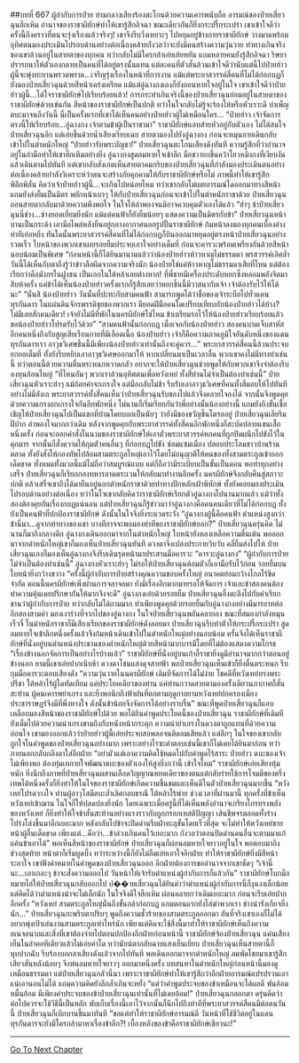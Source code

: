 ##บทที่ 667 ผู้กำกับการป๋าย
ท่ามกลางเสียงร้องตะโกนด้วยความเคารพนับถือ อารมณ์ของป๋ายเสี่ยวฉุนฮึกเหิม อำนาจของราชาผียักษ์ทำให้เขารู้สึกอิจฉา ขณะเดียวกันก็ยิ่งกระปรี้กระเปร่า เขาเข้าใจดีว่าครั้งนี้ถึงคราวที่ตนจะรุ่งเรืองแล้วจริงๆ!
เขาจึงรีบวิ่งเหยาะๆ ไปหยุดอยู่ข้างกายราชาผียักษ์ วางมาดพร้อมอุทิศตนมองประเมินไปรอบด้านอย่างต่อเนื่องคล้ายกังวลว่าจะยังมีคนสร้างความวุ่นวาย
ท่าทางเกินจริงของเขาล้วนอยู่ในสายตาของทุกคน ทว่ากลับไม่มีใครกล้าเอ่ยเย้ยหยัน แถมหลายคนยังรู้สึกอิจฉา ริษยา ปรารถนาให้ตัวเองกลายเป็นคนที่ได้อยู่ตรงนั้นแทน แต่ละคนที่ตัวสั่นล้วนเข้าใจดีว่านับแต่นี้ไปป๋ายฮ่าวผู้นี้จะพุ่งทะยานพรวดพราด...เจริญรุ่งเรืองในหน้าที่การงาน
แม้แต่พระยาสวรรค์สี่คนที่ไม่ได้ก่อกบฏก็ยังมองป๋ายเสี่ยวฉุนด้วยสีหน้าเคร่งเครียด แม้แต่อู๋ฉางกงเองก็ยังถอนหายใจอยู่ในใจ เขาเข้าใจดีว่าป๋ายฮ่าวผู้นี้...ได้ใจราชาผียักษ์ไปเรียบร้อยแล้ว!
การกระทำเกินจริงนี้ของป๋ายเสี่ยวฉุนย่อมอยู่ในสายตาของราชาผียักษ์ด้วยเช่นกัน สีหน้าของราชาผียักษ์เป็นปกติ ทว่าในใจกลับไม่รู้จะร้องไห้หรือหัวเราะดี บำเพ็ญตบะมาจนถึงวันนี้ นี่เป็นครั้งแรกที่เขาได้เห็นคนอย่างป๋ายฮ่าวผู้ไม่เหมือนใคร...
“ป๋ายฮ่าว เจ้าจัดการตรงนี้ให้เรียบร้อย...อู๋ฉางกง เจ้าตามข้าผู้เป็นราชามา” ราชาผียักษ์แอบส่ายหัวอยู่กับตัวเอง ไม่ได้สนใจป๋ายเสี่ยวฉุนอีก แต่เอ่ยขึ้นด้วยน้ำเสียงเรียบเฉย สายตามองไปยังอู๋ฉางกง ก่อนจะหมุนกายเดินกลับเข้าไปในตำหนักใหญ่
“ป๋ายฮ่าวรับพระบัญชา!” ป๋ายเสี่ยวฉุนตะโกนเสียงดังทันที ความรู้สึกที่ว่าอำนาจอยู่ในกำมือทำให้เขาฮึกเหิมอย่างยิ่ง
อู๋ฉางกงสูดลมหายใจเข้าลึก มือขวายกขึ้นคว้าโยวหมิงกงที่เงียบงันแล้วเดินตามไปทันที แต่เขากลับสังเกตเห็นสายตาคมกริบของป๋ายเสี่ยวฉุนที่กำลังมองประเมินตนอย่างต่อเนื่องคล้ายกำลังวิเคราะห์ว่าตนจะสร้างภัยคุกคามให้กับราชาผียักษ์หรือไม่ ภาพนี้ทำให้เขารู้สึกพิลึกพิลั่น คิดว่าเจ้าป๋ายฮ่าวผู้นี้...จะเกินไปหน่อยไหม
ทว่าเขากลับไม่เผยอารมณ์ใดออกมาทางสีหน้า แถมยังส่งยิ้มเป็นมิตร พยักหน้าเบาๆ ให้กับป๋ายเสี่ยวฉุนก่อนจะเข้าไปในตำหนักราชาด้วย
ป๋ายเสี่ยวฉุนถอนสายตากลับมาด้วยความพึงพอใจ ในใจให้ลำพองจนมิอาจควบคุมตัวเองได้แล้ว
“ฮ่าๆ ข้าป๋ายเสี่ยวฉุนนี่ช่าง...ช่างยอดเยี่ยมยิ่งนัก แม้แต่คนฟ้าก็ยังยิ้มน้อยๆ แสดงความเป็นมิตรกับข้า” ป๋ายเสี่ยวฉุนหน้าบานเป็นกระด้ง เอามือไพล่หลังยืนอยู่กลางอากาศนอกรูปปั้นราชาผียักษ์ ก้มหน้าลงมองทุกคนเบื้องล่างท่าทีเย่อหยิ่ง
ทันใดนั้นพระยาสวรรค์สี่คนที่ไม่ได้ก่อกบฏก็บินออกมาหยุดอยู่ตรงหน้าป๋ายเสี่ยวฉุนอย่างรวดเร็ว ใบหน้าของพวกเขาเผยรอยยิ้มประจบเอาใจอย่างเต็มที่ ก่อนจะคารวะพร้อมเพรียงกันด้วยสีหน้านอบน้อมเป็นพิเศษ
“ก่อนหน้านี้ก็ได้ยินมานานแล้วว่าน้องป๋ายฮ่าวห้าวหาญไม่ธรรมดา พรสวรรค์เลิศล้ำ วันนี้ได้เห็นกับตาถึงรู้ว่าข่าวลือผิดจากความจริงนัก น้องป๋ายใช่แค่ห้าวหาญไม่ธรรมดาเสียที่ไหน แต่ต้องเรียกว่าคือมังกรในฝูงชน เป็นเอกในใต้หล้าเลยต่างหาก! ที่พี่ชายมีเครื่องประดับหยกซึ่งหลอมพลังจิตมาสิบห้าครั้ง แค่ข้าได้เห็นน้องป๋ายฮ่าวครั้งแรกก็รู้สึกเลยว่าหยกชิ้นนี้มีวาสนากับเจ้า เจ้าต้องรับไว้ให้ได้นะ”
“นั่นสิ น้องป๋ายฮ่าว วันนั้นที่ปะทะกับสามคนฟ้า สามารถพูดได้ว่าชื่อของเจ้าระบือไปทั่วแดนทุรกันดาร ในแผ่นดินจักรพรรดิขุยของพวกเรา มียอดฝีมือคนใดเปรียบเทียบกับน้องป๋ายฮ่าวได้บ้าง? ไม่มีเลยสักคนเดียว! เจ้ายังไม่มีที่พักในนครผียักษ์ใช่ไหม ข้าเตรียมรอไว้ให้น้องป๋ายฮ่าวเรียบร้อยแล้ว ขอน้องป๋ายฮ่าวโปรดรับไว้ด้วย”
“สามคนฟ้านั้นก่อกบฏ เมื่อเจอกับน้องป๋ายฮ่าว สองคนบาดเจ็บสาหัส อีกคนหนึ่งถึงกับสูญเสียเรือนกายที่มีเลือดเนื้อ น้องป๋ายฮ่าว เจ้าก็คือความภาคภูมิใจอันดับหนึ่งของแดนทุรกันดารเรา อาวุธวิเศษชิ้นนี้มีเพียงน้องป๋ายฮ่าวเท่านั้นถึงจะคู่ควร...” พระยาสวรรค์สี่คนนี้ล้วนประจบยกยอเต็มที่ ทั้งยังรีบหยิบเอาอาวุธวิเศษออกมาให้ หากเปลี่ยนมาเป็นเวลาอื่น พวกเขาคงไม่มีทางทำเช่นนี้ ทว่าตอนนี้ด้วยความตื่นตระหนกหวาดกลัว อยากจะให้ป๋ายเสี่ยวฉุนช่วยพูดให้กับพวกเขาจึงจำต้องรีบลงทุนก้อนใหญ่
“ที่ไหนกันๆ พวกเราล้วนอุทิศตนเพื่อหวังเหย่ ทั้งสี่ท่านไม่จำเป็นต้องทำเช่นนี้” ป๋ายเสี่ยวฉุนหัวเราะฮ่าๆ แม้ถ้อยคำจะเกรงใจ แต่มือกลับไม่ช้า รีบรับเอาอาวุธวิเศษที่คนทั้งสี่มอบให้ไปทันทีอย่างไม่มีลังเล
พระยาสวรรค์ทั้งสี่คนเห็นว่าป๋ายเสี่ยวฉุนรับของไปแล้วจึงคลายใจลงได้ จากนั้นจึงพูดคุยด้วยความเกรงอกเกรงใจกันอีกพักหนึ่ง ไม่นานก็เริ่มเรียกกันว่าพี่อย่างนั้นน้องอย่างนี้ แถมยังถึงขั้นเชื้อเชิญให้ป๋ายเสี่ยวฉุนไปเป็นแขกที่บ้านโดยบอกเป็นนัยๆ ว่ายังมีของขวัญชิ้นโตรออยู่
ป๋ายเสี่ยวฉุนเลียริมฝีปาก ลำพองใจมากกว่าเดิม หลังจากพูดคุยกับพระยาสวรรค์ทั้งสี่คนอีกพักหนึ่งก็สะบัดปลายแขนเสื้อหนึ่งครั้ง ก่อนจะออกคำสั่งในนามของราชาผียักษ์ให้เอาตัวพระยาสวรรค์หกคนที่ถูกปิดผนึกไปขังไว้ในคุกมาร
จากนั้นก็สั่งความให้กุมตัวคนอื่นๆ ที่ก่อกบฏไปขัง ซ่อมแซมเมือง ปลอบประโลมชาวบ้านร้านตลาด ทั้งยังสั่งให้กองทัพไปล้อมสามตระกูลใหญ่เอาไว้โดยไม่อนุญาติให้คนของทั้งสามตระกูลเข้าออกเด็ดขาด
ทั้งหมดทั้งมวลนี้แม้ไม่ถือว่าสมบูรณ์แบบ แต่ก็ถือว่ามีระเบียบเป็นขั้นเป็นตอน พอทำทุกอย่างเสร็จ ป๋ายเสี่ยวฉุนก็เรียกกองทหารลาดตระเวนให้กลับมาทำงานอีกครั้ง นครผียักษ์จึงกลับคืนสู่สภาวะปกติ แล้วเสร็จเขาถึงได้มายืนอยู่นอกตำหนักราชาด้วยท่าทางปักหลักเฝ้าพิทักษ์ ทั้งยังคอยมองประเมินไปรอบด้านอย่างต่อเนื่อง ทว่าในใจเขากลับคิดว่าราชาผียักษ์เรียกตัวอู๋ฉางกงไปนานมากแล้ว แม้ว่าทั้งสองต้องคุยกันเรื่องกบฏแน่นอน แต่ป๋ายเสี่ยวฉุนก็รู้ข่าวมาว่าอู๋ฉางกงคือคนคนเดียวที่ไม่ได้ก่อกบฏ ทั้งยังเป็นคนฟ้าที่ปกป้องราชาผียักษ์ ดังนั้นในใจจึงยิ่งระแวดระวัง
“อู๋ฉางกงผู้นี้คือคนฟ้า ตำแหน่งสูงกว่าข้านี่นา...ดูจากท่าทางของเขา บางทีอาจจะพอมองท่าทีของราชาผียักษ์ออก?”
ป๋ายเสี่ยวฉุนครุ่นคิด ไม่นานก็มาถึงกลางดึก อู๋ฉางกงเดินออกมาจากในตำหนักใหญ่ ใบหน้ายังหลงเหลือความตื่นเต้น พอออกมาจากตำหนักใหญ่เขาก็มองเห็นป๋ายเสี่ยวฉุนทันที ดวงตาจึงเปล่งประกายวิบวับ คลี่ยิ้มส่งไปให้ ป๋ายเสี่ยวฉุนเองก็มองเห็นอู๋ฉางกงจึงรีบเดินรุดหน้ามาประสานมือคารวะ
“คารวะอู๋ฉางกง”
“ผู้กำกับการป๋ายไม่จำเป็นต้องทำเช่นนี้” อู๋ฉางกงหัวเราะฮ่าๆ ไม่รอให้ป๋ายเสี่ยวฉุนค้อมตัวก็เอามือรับไว้ก่อน รอยยิ้มบนใบหน้ายิ่งกว้างขวาง
“ครั้งนี้ผู้กำกับการป๋ายสร้างคุณความชอบครั้งใหญ่ อนาคตย่อมกว้างไกลไร้ขีดจำกัด ตอนนี้นครผียักษ์เพิ่งผ่านการจลาจลมา ยังมีเรื่องอีกมากมายรอให้จัดการ เจ้าและข้าสองคนต้องทำความคุ้นเคยปรึกษากันให้มากจึงจะดี” อู๋ฉางกงเอ่ยด้วยรอยยิ้ม
ป๋ายเสี่ยวฉุนอึ้งตะลึงไปกับคำเรียกขานว่าผู้กำกับการป๋าย ทว่ากลับไม่ได้ถามมาก ทำเพียงพูดคุยด้วยรอยยิ้มกับอู๋ฉางกงอย่างมีมารยาทต่ออีกสองสามคำ มองเงาร่างที่จากไปของอู๋ฉางกง ในใจป๋ายเสี่ยวฉุนพลันคลายลง ขณะที่สมองกำลังหมุนเร็วจี๋ ในตำหนักราชาก็มีเสียงเรียกของราชาผียักษ์ดังลอยมา
ป๋ายเสี่ยวฉุนรีบทำตัวให้กระปรี้กระเปร่า สูดลมหายใจเข้าลึกหนึ่งครั้งแล้วจึงก้มหน้าเดินเข้าไปในตำหนักใหญ่อย่างนอบน้อม ครั้นจึงได้เห็นราชาผียักษ์ที่นั่งอยู่บนตำแหน่งประธานของตำหนักใหญ่ด้วยสีหน้ามากบารมีโดยที่ไม่ต้องแสดงความโกรธ
“เรื่องข้างนอกจัดการเป็นอย่างไรบ้างแล้ว” ราชาผียักษ์ที่นั่งอยู่บนเก้าอี้ราชายิ่งดูมีอำนาจมากกว่าตอนอยู่ข้างนอก ยามนี้เขาเอ่ยปากเนิบช้า ดวงตาโชนแสงดุจสายฟ้า พอป๋ายเสี่ยวฉุนเห็นเข้าก็ยิ่งตื่นตระหนก รีบกุมมือคารวะตอบเสียงดัง
“ความวุ่นวายในนครผียักษ์ เดิมทีจัดการได้ไม่ง่าย โชคดีที่หวังเหย่ทรงพระปรีชา ใต้หล้าไร้ผู้ใดทัดเทียม แค่ประโยคเดียวของท่าน แค่ท่านกวาดสายตามองครั้งเดียวนภากาศก็สั่นสะท้าน ผู้คนเคารพยำเกรง และยิ่งพอนึกถึงฟ้าฝนที่ตกตามฤดูกาลยามหวังเหย่ปกครองเมือง ประชาราษฎร์จึงมีที่พึ่งทางใจ ดังนั้นข้าน้อยจึงจัดการได้อย่างราบรื่น” ขณะที่พูดป๋ายเสี่ยวฉุนก็แอบเหลือบมองสีหน้าของราชาผียักษ์ไปด้วย
พอได้ยินคำพูดประโยคนี้ของป๋ายเสี่ยวฉุน ราชาผียักษ์ที่เดิมทียังเต็มไปด้วยความน่าเกรงขามถึงกับหนังหน้ากระตุก ความน่ายำเกรงในดวงตาถูกแทนที่ด้วยความอ่อนใจ เขามองออกแล้วว่าป๋ายฮ่าวผู้นี้เอ่ยประจบสอพลอจนติดลมเสียแล้ว
แต่ลึกๆ ในใจของเขากลับถูกใจในคำพูดของป๋ายเสี่ยวฉุนอย่างมาก เพราะอย่างไรซะคำตอบเช่นนี้เขาก็ไม่เคยได้ยินมาก่อน ทว่าภายนอกกลับถลึงตาใส่อีกฝ่าย
“อย่ามัวแต่เอาความคิดใช้หมดไปกับคำพูดไร้สาระ ป๋ายฮ่าว ตบะของเจ้าไม่เพียงพอ ต้องทุ่มเทกายใจพัฒนาตบะของตัวเองให้สูงยิ่งกว่านี้ เข้าใจไหม” ราชาผียักษ์เอ่ยเสียงทุ้มหนัก ยิ่งนึกถึงภาพที่ป๋ายเสี่ยวฉุนผสานเลือดวิญญาณหยดเดียวของตนแต่กลับร่ายใช้การโจมตีของครึ่งเทพได้หนึ่งครั้งก็ยิ่งทำให้ในใจของราชาผียักษ์เกิดความชื่นชมและเห็นดีในตัวป๋ายเสี่ยวฉุนมากขึ้น
“หวังเหย่โปรดวางใจ ท่านผู้อาวุโสมีตบะล้ำเลิศกลบธรณี ใต้หล้าไร้พ่าย ช่วงเวลาที่ผ่านมานี้ ทุกครั้งที่ข้าเห็นหวังเหย่เข้าฌาน ในใจก็ให้ปลดปลงยิ่งนัก โดยเฉพาะเมื่อครู่นี้ที่ได้เห็นพลังอำนาจเกรียงไกรทรงพลังของหวังเหย่ ก็ยิ่งทำให้ใจข้าสั่นสะท้านอย่างแรงราวกับถูกกรอกเทสติปัญญา เส้นชีพจรตลอดทั้งร่างโปร่งโล่งขึ้นมาอีกเยอะมาก หลังกลับไปข้าจะปิดด่านรีบฝ่าทะลุขั้นโดยเร็วที่สุด จะไม่ทำให้หวังเหย่ขายหน้าผู้อื่นเด็ดขาด เพียงแต่...คือว่า...ข้าล่วงเกินคนไว้เยอะมาก กังวลว่าตอนปิดด่านคนอื่นจะตามมาแก้แค้นข้าเอาได้” พอเห็นสีหน้าของราชาผียักษ์ ป๋ายเสี่ยวฉุนก็ผ่อนลมหายใจยาวอยู่ในใจ พอตอบมาถึงช่วงสุดท้าย หน้าตาก็เริ่มบูดบึ้ง ทว่าระหว่างนี้ก็ยังไม่ลืมเอ่ยเอาใจอีกฝ่าย ทำให้ราชาผียักษ์ยิ่งมีสีหน้าระอาใจ เขาฟังคำหมายในคำพูดของป๋ายเสี่ยวฉุนออก อีกฝ่ายต้องการขออำนาจจากเขาชัดๆ
“เจ้านี่นะ...เอาเถอะๆ ข้าจะสั่งความออกไป วันหน้าให้เจ้ารับตำแหน่งผู้กำกับการก็แล้วกัน” ราชาผียักษ์โบกมือหมายไล่ให้ป๋ายเสี่ยวฉุนกลับออกไป
ป��ายเสี่ยวฉุนได้ยินคำว่าตำแหน่งผู้กำกับการนี้ก็งุนงงเล็กน้อย แต่คิดได้ว่าตำแหน่งน่าจะไม่เล็กนัก ในใจจึงดีใจฮึกเหิม ผ่อนคลายกว่าเดิมเยอะมาก ก่อนจะรีบเอ่ยปากอีกครั้ง
“หวังเหย่ สามตระกูลใหญ่นั่นถึงขั้นกล้าก่อกบฏ แถมตอนแรกยังไล่ฆ่าพวกเรา ช่างน่ารังเกียจยิ่งนัก...” ป๋ายเสี่ยวฉุนกะพริบตาปริบๆ พูดถึงความชั่วร้ายของสามตระกูลออกมา อันที่จริงเขาเองก็ไม่ได้อยากพุ่งเป้าเล่นงานสามตระกูลเท่าไหร่นัก เพียงแต่คิดจะใช้สิ่งนี้มาทำให้ราชาผียักษ์เห็นถึงความอเนจอนาถและสิ่งที่เขาต้องจ่ายไปตอนปกป้องอีกฝ่ายก่อนหน้านี้
ราชาผียักษ์จ้องป๋ายเสี่ยวฉุน แค่นเสียงเย็นในลำคอทีเดียวแล้วไม่เอ่ยคำใด ทว่านัยน์ตากลับฉายแสงเย็นเยียบ
ป๋ายเสี่ยวฉุนเห็นสายตานี้ก็หุบปากฉับ รีบร้องบอกลาเสียงดังแล้วจากไปทันที
พอเดินออกมาจากตำหนักใหญ่ ลมพัดโชยมาเขารู้สึกเสียวสันหลังน้อยๆ จึงพ่นลมหายใจยาวๆ ออกมาหนึ่งครั้ง บทสนทาในตำหนักใหญ่ก่อนหน้านี้มองดูเหมือนธรรมดา แต่ป๋ายเสี่ยวฉุนกลัวนี่นา เพราะราชาผียักษ์ทำให้เขารู้สึกว่าอีกฝ่ายอารมณ์แปรปรวนเอาแน่เอานอนไม่ได้ แถมความคิดยังลึกล้ำเกินจะหยั่ง
“แต่ว่าคำพูดประจบของข้าเหมือนจะได้ผลดี พันอ้อมหมื่นอ้อม มีเพียงคำประจบของข้าป๋ายเสี่ยวฉุนเท่านั้นที่ไม่เคยอ้อม!” ป๋ายเสี่ยวฉุนกลอกตา ครุ่นคิดว่าต่อไปควรจะใช้วิธีนี้เป็นหลัก พับเก็บเรื่องนี้เอาไว้จากนั้นก็นึกไปถึงท่าทีที่พระยาสวรรค์สี่คนมีต่อตนวันนี้ ป๋ายเสี่ยวฉุนก็เบิกบานขึ้นมาทันที
“ขอแค่ทำให้ราชาผียักษ์อารมณ์ดี วันหน้าที่ใช้ชีวิตอยู่ในแดนทุรกันดารจะยังมีใครกล้ามาหาเรื่องข้าอีก?! เบื้องหลังของข้าคือราชาผียักษ์เชียวนะ!”

------


[Go To Next Chapter]( ./105.md)